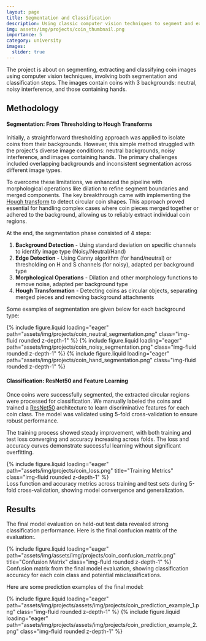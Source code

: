 ```yaml
---
layout: page
title: Segmentation and Classification
description: Using classic computer vision techniques to segment and extract, and deep learning for the classification
img: assets/img/projects/coin_thumbnail.png
importance: 5
category: university
images:
  slider: true
---
```


The project is about on segmenting, extracting and classifying coin images using computer vision techniques, involving both segmentation and classification steps. The images contain coins with 3 backgrounds: neutral, noisy interference, and those containing hands. 

## Methodology

#### Segmentation: From Thresholding to Hough Transforms

Initially, a straightforward thresholding approach was applied to isolate coins from their backgrounds. However, this simple method struggled with the project's diverse image conditions: neutral backgrounds, noisy interference, and images containing hands. The primary challenges included overlapping backgrounds and inconsistent segmentation across different image types.

To overcome these limitations, we enhanced the pipeline with morphological operations like dilation to refine segment boundaries and merged components. The key breakthrough came with implementing the [Hough transform](https://en.wikipedia.org/wiki/Hough_transform) to detect circular coin shapes. This approach proved essential for handling complex cases where coin pieces merged together or adhered to the background, allowing us to reliably extract individual coin regions.

At the end, the segmentation phase consisted of 4 steps:
1. **Background Detection** - Using standard deviation on specific channels to identify image type (Noisy/Neutral/Hand)
2. **Edge Detection** - Using Canny algorithm (for hand/neutral) or thresholding on H and S channels (for noisy), adapted per background type
3. **Morphological Operations** - Dilation and other morphology functions to remove noise, adapted per background type
4. **Hough Transformation** - Detecting coins as circular objects, separating merged pieces and removing background attachments

Some examples of segmentation are given below for each background type:

<swiper-container keyboard="true" navigation="true" pagination="true" pagination-clickable="true" pagination-dynamic-bullets="true" rewind="true">
  <swiper-slide>{% include figure.liquid loading="eager" path="assets/img/projects/coin_neutral_segmentation.png" class="img-fluid rounded z-depth-1" %}</swiper-slide>
  <swiper-slide>{% include figure.liquid loading="eager" path="assets/img/projects/coin_noisy_segmentation.png" class="img-fluid rounded z-depth-1" %}</swiper-slide>
  <swiper-slide>{% include figure.liquid loading="eager" path="assets/img/projects/coin_hand_segmentation.png" class="img-fluid rounded z-depth-1" %}</swiper-slide>
</swiper-container>

#### Classification: ResNet50 and Feature Learning

Once coins were successfully segmented, the extracted circular regions were processed for classification. We manually labeled the coins and trained a [ResNet50](https://docs.pytorch.org/vision/main/models/generated/torchvision.models.resnet50.html) architecture to learn discriminative features for each coin class. The model was validated using 5-fold cross-validation to ensure robust performance.

The training process showed steady improvement, with both training and test loss converging and accuracy increasing across folds. The loss and accuracy curves demonstrate successful learning without significant overfitting.

<div class="row justify-content-sm-center">
    <div class="col-sm-8 mt-3 mt-md-0">
        {% include figure.liquid loading="eager" path="assets/img/projects/coin_loss.png" title="Training Metrics" class="img-fluid rounded z-depth-1" %}
    </div>
</div>
<div class="caption">
    Loss function and accuracy metrics across training and test sets during 5-fold cross-validation, showing model convergence and generalization.
</div>

## Results

The final model evaluation on held-out test data revealed strong classification performance. Here is the final confucion matrix of the evaluation:.

<div class="row justify-content-sm-center">
    <div class="col-sm-8 mt-3 mt-md-0">
        {% include figure.liquid loading="eager" path="assets/img/assets/img/projects/coin_confusion_matrix.png" title="Confusion Matrix" class="img-fluid rounded z-depth-1" %}
    </div>
</div>
<div class="caption">
    Confusion matrix from the final model evaluation, showing classification accuracy for each coin class and potential misclassifications.
</div>

Here are some prediction examples of the final model:

<swiper-container keyboard="true" navigation="true" pagination="true" pagination-clickable="true" pagination-dynamic-bullets="true" rewind="true">
  <swiper-slide>{% include figure.liquid loading="eager" path="assets/img/projects/assets/img/projects/coin_prediction_example_1.png" class="img-fluid rounded z-depth-1" %}</swiper-slide>
  <swiper-slide>{% include figure.liquid loading="eager" path="assets/img/projects/assets/img/projects/coin_prediction_example_2.png" class="img-fluid rounded z-depth-1" %}</swiper-slide>
</swiper-container>